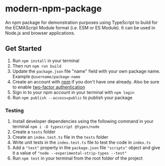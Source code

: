 # modern-npm-package

An npm package for demonstration purposes using TypeScript to build for the ECMAScript Module format (i.e. ESM or ES Module). It can be used in Node.js and browser applications.

## Get Started

1. Run `npm install` in your terminal
1. Then run `npm run build`
1. Update the `package.json` file "name" field with your own package name. Example `@username/package-name`
1. Create an account with [npm](https://www.npmjs.com/signup) if you don't have one already. Also be sure to enable [two-factor authentication](https://docs.npmjs.com/configuring-two-factor-authentication)
1. Sign in to your npm account in your terminal with `npm login`
1. Run `npm publish --access=public` to publish your package

### Testing

1. Install developer dependencies using the following command in your terminal `npm i -D typescript @types/node`
1. Create a `tests` folder
1. Create an `index.test.ts` file in the `tests` folder
1. Write unit tests in the `index.test.ts` file to test the code in `index.ts`
1. Add a `"test"` property in the `package.json` file `"scripts"` object and give it a value of `"node --experimental-strip-types --test"`
1. Run `npm test` in your terminal from the root folder of the project
